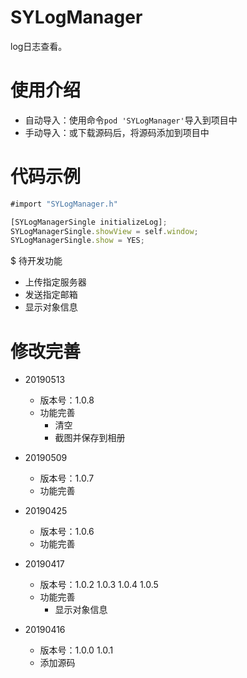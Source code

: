 # SYLogManager
log日志查看。


# 使用介绍
* 自动导入：使用命令`pod 'SYLogManager'`导入到项目中
* 手动导入：或下载源码后，将源码添加到项目中


# 代码示例
~~~ javascript
#import "SYLogManager.h"
~~~

~~~ javascript
[SYLogManagerSingle initializeLog];
SYLogManagerSingle.showView = self.window;
SYLogManagerSingle.show = YES;
~~~ 

$ 待开发功能
* 上传指定服务器
* 发送指定邮箱
* 显示对象信息

# 修改完善
* 20190513
  * 版本号：1.0.8
  * 功能完善
    * 清空
    * 截图并保存到相册

* 20190509
  * 版本号：1.0.7
  * 功能完善
    
* 20190425
  * 版本号：1.0.6
  * 功能完善
  
* 20190417
  * 版本号：1.0.2 1.0.3 1.0.4 1.0.5
  * 功能完善
    * 显示对象信息
    
* 20190416
  * 版本号：1.0.0 1.0.1
  * 添加源码